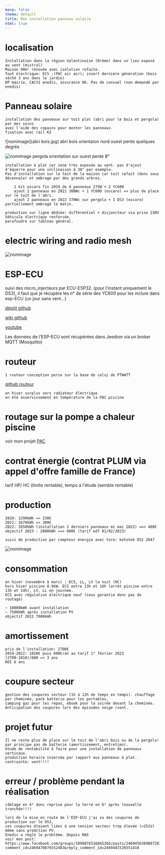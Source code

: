 ```yaml
---
marp: false
theme: default
title: Mon installation panneau solaire
html: true
---
```


# localisation

    Installation dans la région Valentinoise (Drôme) dans un lieu exposé au vent (mistral)
    Maison 90m² rénovée avec isolation refaite.
    Tout électrique: ECS ;(PAC air air); insert dernière génération (bois séché 3 ans dans le jardin)
    DP mairie, CACSI enedis, assurance OK. Pas de consuel (non demandé par enedis)

# Panneau solaire

    installation des panneaux sur toit plat (abri pour le bois et pergola) par mes soins 
    avec l'aide des copains pour monter les panneaux.
    fixation avec rail K2

![nomimage](abri bois.jpg)
 abri bois orientaion nord ouest pente quelques degrés

![nomimage](pergola.jpg) 
pergola orientation sur ouest pente 8°

    installation à plat car zone très exposée au vent. pas d'ajout d'équerre pour une inclinaison à 30° par exemple.
    Pas d'installation sur le toit de la maison car toit refait (donc sous décennale) et ombrage par des grands arbres.
    
        1 kit oscaro fin 2019 de 4 panneaux 275W + 2 YC600
        ajout 2 panneaux en 2021 300Wc + 1 YC600 (oscaro) => plus de place sur le toit de l'abri.
        ajout 2 panneaux en 2022 370Wc sur pergola + 1 DS3 (oscaro) partiellement ombragé le matin.

    production sur ligne dédiée: différentiel + disjoncteur via prise 230V Véhicule électrique renforcée.
    parafoudre sur tableau général.

# electric wiring and radio mesh

![nomimage](electric_wiring_and_radio_mesh.jpg)

# ESP-ECU

suivi des micro_injecteurs par ECU-ESP32. (pour l'instant uniquement le DS3), il faut que je récupère les n° de série des YC600 pour les inclure dans esp-ECU (un jour sans vent...)

[dépôt github](https://github.com/patience4711/read-APSystems-YC600-QS1-DS3)

[wiki github](https://github.com/patience4711/read-APSystems-YC600-QS1-DS3/wiki)

[youtube](https://www.youtube.com/watch?v=7ZOAcrYXxbM)

Les données de l'ESP-ECU sont récupérées dans Jeedom via un broker MQTT (Mosquitto)

# routeur

    1 routeur conception perso sur la base de celui de PTWATT 

[github routeur](https://jjdegaine.github.io/Wifi-Solar-panel-optimizer-/)

    en hiver surplus vers radiateur électrique
    en été asservissement en température de la PAC piscine

# routage sur la pompe a chaleur piscine

voir mon projet [PAC](https://jjdegaine.github.io/PAC/)

# contrat énergie (contrat PLUM via appel d'offre famille de France)

tarif HP/ HC (limite rentable), tempo à l'étude (semble rentable)

# production

    2020: 1290kWh => 230€ 
    2021: 1670kWh => 300€
    2022: 2650kWh (installation 2 derniers panneaux mi mai 2022) ==> 480€ 
    objectif 2023 : 2800kWh ==> 600€ (tarif edf 01/02/2023)

    suivi de production par compteur énergie avec tore: ketotek D52 2047

![nomimage](production_PV.jpg)

# consommation

    en hiver (novembre à mars) : ECS, LL, LV la nuit (HC)
    hors hiver piscine 0.9kW. ECS entre 13h et 16h (arrêt piscine entre 13h et 14h), LV, LL en journée.
    ECS avec régulation électrique neuf (sous garantie donc pas de routage)

    ~ 10000kWh avant installation
    ~ 7500kWh après installation PV
    objectif 2023 7000kWh

# amortissement

    prix de l'installation: 2700€
    2019-2022: 1010€ puis 600€/an au tarif 1° février 2023 
    (2700-1010)/600 => 3 ans
    ROI 6 ans

# coupure secteur

    gestion des coupures secteur (1h à 12h de temps en temps). chauffage par cheminée, pack batterie pour les portables, 
    camping gaz pour les repas, ebook pour la soirée devant la cheminée. 
    Anticipation des coupures lors des épisodes neige /vent.

# projet futur

    Il ne reste plus de place sur le toit de l'abri bois ou de la pergola!
    par principe pas de batterie (amortissement, entretien).
    étude de rentabilité à faire pour une installation de panneaux verticaux. 
    production horaire inversée par rapport aux panneaux à plat. contrainte: vent!!!!

# erreur / problème pendant la réalisation

    câblage en 4² donc reprise pour la terre en 6² après (nouvelle tranchée!!!)

    lors de la mise en route de l'ESP-ECU j'ai vu des coupures de production sur le DS3, 
    ces coupures étaient liées à une tension secteur trop élevée (>251V) même sans prodction PV.
    Enedis a réglé le problème. Depuis RAS
    voir mon post: https://www.facebook.com/groups/1099876516845266/posts/2469456369887267/?comment_id=2469470876552483&reply_comment_id=2469481526551418





